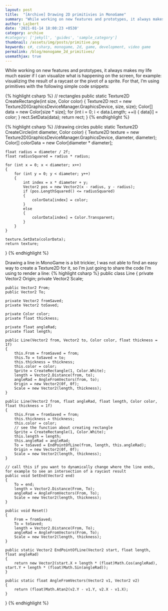 ```yaml
---
layout: post
title:  "[Archive] Drawing 2D primitivies in MonoGame"
summary: "While working on new features and prototypes, it always makes my life much easier if I can visualize what is happening on the screen, for example: visualizing the result of a raycast or the pivot of a sprite."
author: Lajbert
date: '2021-01-14 18:00:23 +0530'
category: archive
#category: ['jekyll', 'guides', 'sample_category']
thumbnail: /assets/img/posts/primitive.png
keywords: c#, csharp, monogame, 2d, game, development, video game
permalink: /blog/monogame_2d_primitives/
usemathjax: true
---
```



While working on new features and prototypes, it always makes my life much easier if I can visualize what is happening on the screen, for example: visualizing the result of a raycast or the pivot of a sprite. For that, I’m using primitives with the following simple code snippets:

{% highlight csharp %}
// rectangles
public static Texture2D CreateRectangle(int size, Color color)
{
    Texture2D rect = new Texture2D(GraphicsDeviceManager.GraphicsDevice, size, size);
    Color[] data = new Color[size * size];
    for (int i = 0; i < data.Length; ++i) 
    {
        data[i] = color;
    }
    rect.SetData(data);
    return rect;
}
{% endhighlight %}

{% highlight csharp %}
//drawing circles
public static Texture2D CreateCircle(int diameter, Color color)
{
    Texture2D texture = new Texture2D(GraphicsDeviceManager.GraphicsDevice, diameter, diameter);
    Color[] colorData = new Color[diameter * diameter];

    float radius = diameter / 2f;
    float radiusSquared = radius * radius;

    for (int x = 0; x < diameter; x++)
    {
        for (int y = 0; y < diameter; y++)
        {
            int index = x * diameter + y;
            Vector2 pos = new Vector2(x - radius, y - radius);
            if (pos.LengthSquared() <= radiusSquared)
            {
                colorData[index] = color;
            }
            else
            {
                colorData[index] = Color.Transparent;
            }
        }
    }

    texture.SetData(colorData);
    return texture;
}
{% endhighlight %}

Drawing a line in MonoGame is a bit trickier, I was not able to find an easy way to create a Texture2D for it, so I’m just going to share the code I’m using to render a line:
{% highlight csharp %}
public class Line
{
    private Vector2 Origin;
    private Vector2 Scale;

    public Vector2 From;
    public Vector2 To;

    private Vector2 fromSaved;
    private Vector2 toSaved;

    private Color color;
    private float thickness;

    private float angleRad;
    private float length;

    public Line(Vector2 from, Vector2 to, Color color, float thickness = 1f)
    {
        this.From = fromSaved = from;
        this.To = toSaved = to;
        this.thickness = thickness;
        this.color = color;
        Sprite = CreateRectangle(1, Color.White);
        length = Vector2.Distance(from, to);
        angleRad = AngleFromVectors(from, to);
        Origin = new Vector2(0f, 0f);
        Scale = new Vector2(length, thickness);
    }

    public Line(Vector2 from, float angleRad, float length, Color color, float thickness = 1f)
    {
        this.From = fromSaved = from;
        this.thickness = thickness;
        this.color = color;
        // see the function about creating rectangle
        Sprite = CreateRectangle(1, Color.White);
        this.length = length;
        this.angleRad = angleRad;
        To = toSaved = EndPointOfLine(from, length, this.angleRad);
        Origin = new Vector2(0f, 0f);
        Scale = new Vector2(length, thickness);
    }

    // call this if you want to dynamically change where the line ends, for example to see an intersection of a raycast result
    public void SetEnd(Vector2 end)
    {
        To = end;
        length = Vector2.Distance(From, To);
        angleRad = AngleFromVectors(From, To);
        Scale = new Vector2(length, thickness);
    }

    public void Reset()
    {
        From = fromSaved;
        To = toSaved;
        length = Vector2.Distance(From, To);
        angleRad = AngleFromVectors(From, To);
        Scale = new Vector2(length, thickness);
    }

    public static Vector2 EndPointOfLine(Vector2 start, float length, float angleRad)
    {
        return new Vector2(start.X + length * (float)Math.Cos(angleRad), start.Y + length * (float)Math.Sin(angleRad));
    }

    public static float AngleFromVectors(Vector2 v1, Vector2 v2)
    {
        return (float)Math.Atan2(v2.Y - v1.Y, v2.X - v1.X);
    }
}
{% endhighlight %}